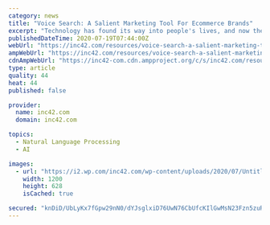 ```yaml
---
category: news
title: "Voice Search: A Salient Marketing Tool For Ecommerce Brands"
excerpt: "Technology has found its way into people's lives, and now they are progressively reliant on lifeless things for their exploration on the World Wide Web. The occasions we live in are more fascinating than any time in recent memory."
publishedDateTime: 2020-07-19T07:44:00Z
webUrl: "https://inc42.com/resources/voice-search-a-salient-marketing-tool-for-ecommerce-brands/"
ampWebUrl: "https://inc42.com/resources/voice-search-a-salient-marketing-tool-for-ecommerce-brands/amp/"
cdnAmpWebUrl: "https://inc42-com.cdn.ampproject.org/c/s/inc42.com/resources/voice-search-a-salient-marketing-tool-for-ecommerce-brands/amp/"
type: article
quality: 44
heat: 44
published: false

provider:
  name: inc42.com
  domain: inc42.com

topics:
  - Natural Language Processing
  - AI

images:
  - url: "https://i2.wp.com/inc42.com/wp-content/uploads/2020/07/Untitled-design-2020-07-19T063420.594.jpg?fit=1200%2C628&#038;ssl=1"
    width: 1200
    height: 628
    isCached: true

secured: "knDiD/UbLyKx7fGpw29nN0/dYJsglxiD76UwN76CbUfcKIlGwMsN23Fzn5zuR4MXw9SeR46/UjH97Ps+NVmyhorVwXlQ/4TyTD5rmL9VZJIj6MC9ylZPv0MKjvByUAMjK8a6FGj8uolRCJuCrNPWTciduHJP5vug0dpZEguXqCUznUOxw13JX+4m2MdqzRhdojBkFrMZjq6KkYf2D5zWfA5p9DsBVhQ3UrsI1BkAIK893uIbh4V/4wzLdGitI6sr2psMHYjN+C8RIo+4/J2eeirhp8iXjleIjuiwstvtkh+lu6bSltyWf7d7cx5WuIDmx4F5n4LzAV7Ell/8zVVwIA==;fEg1X1LcYCv5gifCG57sEQ=="
---
```


